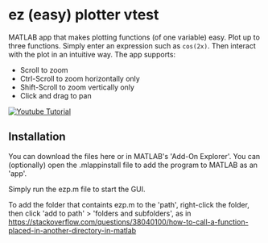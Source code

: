 # ez (easy) plotter vtest
MATLAB app that makes plotting functions (of one variable) easy. Plot up to three functions. Simply enter an expression such as `cos(2x)`. Then interact with the plot in an intuitive way. The app supports:
* Scroll to zoom
* Ctrl-Scroll to zoom horizontally only
* Shift-Scroll to zoom vertically only
* Click and drag to pan

[![Youtube Tutorial](http://img.youtube.com/vi/jf_GwD5XnAE&/0.jpg)](https://www.youtube.com/watch?v=jf_GwD5XnAE& "Audi R8")

## Installation
You can download the files here or in MATLAB's 'Add-On Explorer'. You can (optionally) open the .mlappinstall file to add the program to MATLAB as an 'app'. 

Simply run the ezp.m file to start the GUI. 

To add the folder that containts ezp.m to the 'path', right-click the folder, then click 'add to path' > 'folders and subfolders', as in 
https://stackoverflow.com/questions/38040100/how-to-call-a-function-placed-in-another-directory-in-matlab
